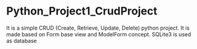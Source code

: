 # Python_Project1_CrudProject
It is a simple CRUD (Create, Retrieve, Update, Delete) python project. 
It is made based on Form base view and ModelForm concept. SQLite3 is used as database
